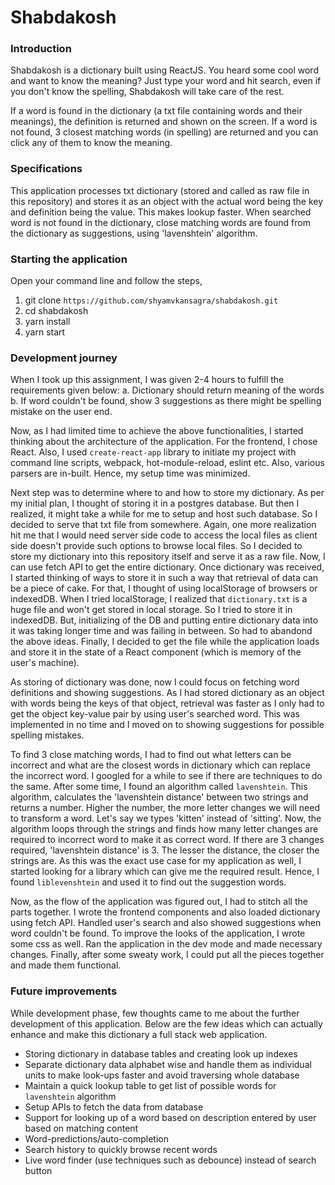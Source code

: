 # Shabdakosh

### Introduction
Shabdakosh is a dictionary built using ReactJS. You heard some cool word and want to know the meaning?
Just type your word and hit search, even if you don't know the spelling, Shabdakosh will take care of the rest.

If a word is found in the dictionary (a txt file containing words and their meanings),
the definition is returned and shown on the screen. If a word is not found,
3 closest matching words (in spelling) are returned and you can click any of them to know the meaning.


### Specifications
This application processes txt dictionary (stored and called as raw file in this repository) and stores it as an object with
the actual word being the key and definition being the value. This makes lookup faster. When searched word is not found
in the dictionary, close matching words are found from the dictionary as suggestions, using 'lavenshtein' algorithm.

### Starting the application
Open your command line and follow the steps,

1. git clone `https://github.com/shyamvkansagra/shabdakosh.git`
2. cd shabdakosh
3. yarn install
4. yarn start

### Development journey
When I took up this assignment, I was given 2-4 hours to fulfill the requirements given below:
a. Dictionary should return meaning of the words
b. If word couldn't be found, show 3 suggestions as there might be spelling mistake on the user end.

Now, as I had limited time to achieve the above functionalities, I started thinking about the architecture of the application. For the frontend, I chose React. Also, I used `create-react-app` library to initiate my project with command line scripts, webpack, hot-module-reload, eslint etc. Also, various parsers are in-built. Hence, my setup time was minimized.

Next step was to determine where to and how to store my dictionary. As per my initial plan, I thought of storing it in a postgres database. But then I realized, it might take a while for me to setup and host such database. So I decided to serve that txt file from somewhere. Again, one more realization hit me that I would need server side code to access the local files as client side doesn't provide such options to browse local files. So I decided to store my dictionary into this repository itself and serve it as a raw file. Now, I can use fetch API to get the entire dictionary. Once dictionary was received, I started thinking of ways to store it in such a way that retrieval of data can be a piece of cake. For that, I thought of using localStorage of browsers or indexedDB. When I tried localStorage, I realized that `dictionary.txt` is a huge file and won't get stored in local storage. So I tried to store it in indexedDB. But, initializing of the DB and putting entire dictionary data into it was taking longer time and was failing in between. So had to abandond the above ideas. Finally, I decided to get the file while the application loads and store it in the state of a React component (which is memory of the user's machine).

As storing of dictionary was done, now I could focus on fetching word definitions and showing suggestions. As I had stored dictionary as an object with words being the keys of that object, retrieval was faster as I only had to get the object key-value pair by using user's searched word. This was implemented in no time and I moved on to showing suggestions for possible spelling mistakes.

To find 3 close matching words, I had to find out what letters can be incorrect and what are the closest words in dictionary which can replace the incorrect word. I googled for a while to see if there are techniques to do the same. After some time, I found an algorithm called `lavenshtein`. This algorithm, calculates the 'lavenshtein distance' between two strings and returns a number. Higher the number, the more letter changes we will need to transform a word. Let's say we types 'kitten' instead of 'sitting'. Now, the algorithm loops through the strings and finds how many letter changes are required to incorrect word to make it as correct word. If there are 3 changes required, 'lavenshtein distance' is 3. The lesser the distance, the closer the strings are. As this was the exact use case for my application as well, I started looking for a library which can give me the required result. Hence, I found `liblevenshtein` and used it to find out the suggestion words.

Now, as the flow of the application was figured out, I had to stitch all the parts together. I wrote the frontend components and also loaded dictionary using fetch API. Handled user's search and also showed suggestions when word couldn't be found. To improve the looks of the application, I wrote some css as well. Ran the application in the dev mode and made necessary changes. Finally, after some sweaty work, I could put all the pieces together and made them functional.


### Future improvements
While development phase, few thoughts came to me about the further development of this application. Below are the few ideas which can actually enhance and make this dictionary a full stack web application.

- Storing dictionary in database tables and creating look up indexes
- Separate dictionary data alphabet wise and handle them as individual units to make look-ups faster and avoid traversing whole database
- Maintain a quick lookup table to get list of possible words for `lavenshtein` algorithm
- Setup APIs to fetch the data from database
- Support for looking up of a word based on description entered by user based on matching content
- Word-predictions/auto-completion
- Search history to quickly browse recent words
- Live word finder (use techniques such as debounce) instead of search button
